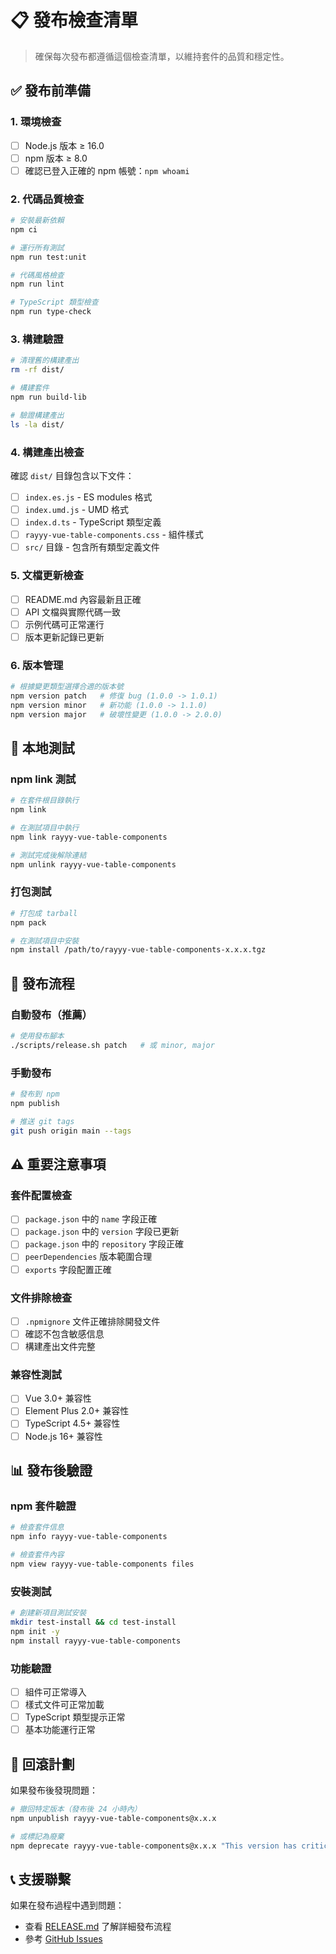# 📋 發布檢查清單

> 確保每次發布都遵循這個檢查清單，以維持套件的品質和穩定性。

## ✅ 發布前準備

### 1. 環境檢查
- [ ] Node.js 版本 ≥ 16.0
- [ ] npm 版本 ≥ 8.0
- [ ] 確認已登入正確的 npm 帳號：`npm whoami`

### 2. 代碼品質檢查
```bash
# 安裝最新依賴
npm ci

# 運行所有測試
npm run test:unit

# 代碼風格檢查
npm run lint

# TypeScript 類型檢查
npm run type-check
```

### 3. 構建驗證
```bash
# 清理舊的構建產出
rm -rf dist/

# 構建套件
npm run build-lib

# 驗證構建產出
ls -la dist/
```

### 4. 構建產出檢查
確認 `dist/` 目錄包含以下文件：
- [ ] `index.es.js` - ES modules 格式
- [ ] `index.umd.js` - UMD 格式
- [ ] `index.d.ts` - TypeScript 類型定義
- [ ] `rayyy-vue-table-components.css` - 組件樣式
- [ ] `src/` 目錄 - 包含所有類型定義文件

### 5. 文檔更新檢查
- [ ] README.md 內容最新且正確
- [ ] API 文檔與實際代碼一致
- [ ] 示例代碼可正常運行
- [ ] 版本更新記錄已更新

### 6. 版本管理
```bash
# 根據變更類型選擇合適的版本號
npm version patch   # 修復 bug (1.0.0 -> 1.0.1)
npm version minor   # 新功能 (1.0.0 -> 1.1.0)  
npm version major   # 破壞性變更 (1.0.0 -> 2.0.0)
```

## 🧪 本地測試

### npm link 測試
```bash
# 在套件根目錄執行
npm link

# 在測試項目中執行
npm link rayyy-vue-table-components

# 測試完成後解除連結
npm unlink rayyy-vue-table-components
```

### 打包測試
```bash
# 打包成 tarball
npm pack

# 在測試項目中安裝
npm install /path/to/rayyy-vue-table-components-x.x.x.tgz
```

## 🚀 發布流程

### 自動發布（推薦）
```bash
# 使用發布腳本
./scripts/release.sh patch   # 或 minor, major
```

### 手動發布
```bash
# 發布到 npm
npm publish

# 推送 git tags
git push origin main --tags
```

## ⚠️ 重要注意事項

### 套件配置檢查
- [ ] `package.json` 中的 `name` 字段正確
- [ ] `package.json` 中的 `version` 字段已更新
- [ ] `package.json` 中的 `repository` 字段正確
- [ ] `peerDependencies` 版本範圍合理
- [ ] `exports` 字段配置正確

### 文件排除檢查
- [ ] `.npmignore` 文件正確排除開發文件
- [ ] 確認不包含敏感信息
- [ ] 構建產出文件完整

### 兼容性測試
- [ ] Vue 3.0+ 兼容性
- [ ] Element Plus 2.0+ 兼容性
- [ ] TypeScript 4.5+ 兼容性
- [ ] Node.js 16+ 兼容性

## 📊 發布後驗證

### npm 套件驗證
```bash
# 檢查套件信息
npm info rayyy-vue-table-components

# 檢查套件內容
npm view rayyy-vue-table-components files
```

### 安裝測試
```bash
# 創建新項目測試安裝
mkdir test-install && cd test-install
npm init -y
npm install rayyy-vue-table-components
```

### 功能驗證
- [ ] 組件可正常導入
- [ ] 樣式文件可正常加載
- [ ] TypeScript 類型提示正常
- [ ] 基本功能運行正常

## 🔄 回滾計劃

如果發布後發現問題：

```bash
# 撤回特定版本（發布後 24 小時內）
npm unpublish rayyy-vue-table-components@x.x.x

# 或標記為廢棄
npm deprecate rayyy-vue-table-components@x.x.x "This version has critical issues"
```

## 📞 支援聯繫

如果在發布過程中遇到問題：
- 查看 [RELEASE.md](./RELEASE.md) 了解詳細發布流程
- 參考 [GitHub Issues](https://github.com/your-username/vue-table-components/issues)
